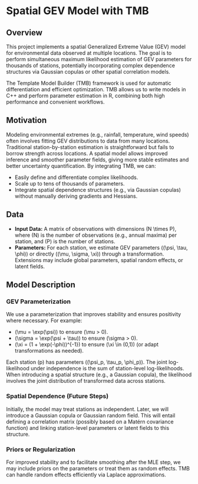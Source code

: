 # Spatial GEV Model with TMB

## Overview

This project implements a spatial Generalized Extreme Value (GEV) model for environmental data observed at multiple locations. The goal is to perform simultaneous maximum likelihood estimation of GEV parameters for thousands of stations, potentially incorporating complex dependence structures via Gaussian copulas or other spatial correlation models.

The Template Model Builder (TMB) framework is used for automatic differentiation and efficient optimization. TMB allows us to write models in C++ and perform parameter estimation in R, combining both high performance and convenient workflows.

## Motivation

Modeling environmental extremes (e.g., rainfall, temperature, wind speeds) often involves fitting GEV distributions to data from many locations. Traditional station-by-station estimation is straightforward but fails to borrow strength across locations. A spatial model allows improved inference and smoother parameter fields, giving more stable estimates and better uncertainty quantification. By integrating TMB, we can:

- Easily define and differentiate complex likelihoods.
- Scale up to tens of thousands of parameters.
- Integrate spatial dependence structures (e.g., via Gaussian copulas) without manually deriving gradients and Hessians.

## Data

- **Input Data:** A matrix of observations with dimensions \(N \times P\), where \(N\) is the number of observations (e.g., annual maxima) per station, and \(P\) is the number of stations.
- **Parameters:** For each station, we estimate GEV parameters \((\psi, \tau, \phi)\) or directly \((\mu, \sigma, \xi)\) through a transformation. Extensions may include global parameters, spatial random effects, or latent fields.

## Model Description

### GEV Parameterization

We use a parameterization that improves stability and ensures positivity where necessary. For example:

- \(\mu = \exp(\psi)\) to ensure \(\mu > 0\).
- \(\sigma = \exp(\psi + \tau)\) to ensure \(\sigma > 0\).
- \(\xi = (1 + \exp(-\phi))^{-1}\) to ensure \(\xi \in (0,1)\) (or adapt transformations as needed).

Each station \(p\) has parameters \((\psi_p, \tau_p, \phi_p)\). The joint log-likelihood under independence is the sum of station-level log-likelihoods. When introducing a spatial structure (e.g., a Gaussian copula), the likelihood involves the joint distribution of transformed data across stations.

### Spatial Dependence (Future Steps)

Initially, the model may treat stations as independent. Later, we will introduce a Gaussian copula or Gaussian random field. This will entail defining a correlation matrix (possibly based on a Matérn covariance function) and linking station-level parameters or latent fields to this structure.

### Priors or Regularization

For improved stability and to facilitate smoothing after the MLE step, we may include priors on the parameters or treat them as random effects. TMB can handle random effects efficiently via Laplace approximations.
